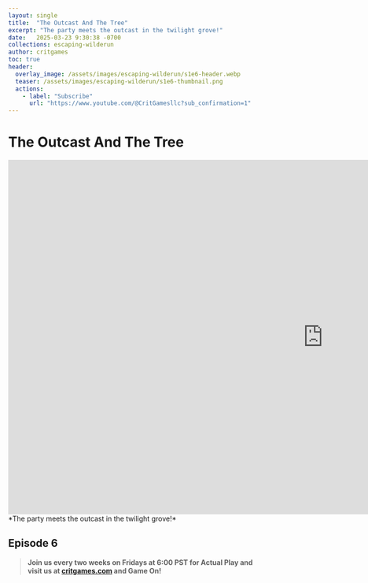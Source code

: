 ```yaml
---
layout: single
title:  "The Outcast And The Tree"
excerpt: "The party meets the outcast in the twilight grove!"
date:   2025-03-23 9:30:38 -0700
collections: escaping-wilderun
author: critgames
toc: true
header:
  overlay_image: /assets/images/escaping-wilderun/s1e6-header.webp
  teaser: /assets/images/escaping-wilderun/s1e6-thumbnail.png
  actions:
    - label: "Subscribe"
      url: "https://www.youtube.com/@CritGamesllc?sub_confirmation=1"
---
```


# The Outcast And The Tree
<iframe width="1280" height="720" src="https://www.youtube.com/embed/UEgAFArWdbY?si=WwjQc7AcFi14osiO" title="YouTube video player" frameborder="0" allow="accelerometer; autoplay; clipboard-write; encrypted-media; gyroscope; picture-in-picture; web-share" referrerpolicy="strict-origin-when-cross-origin" allowfullscreen></iframe>
*The party meets the outcast in the twilight grove!*

## Episode 6
> **Join us every two weeks on Fridays at 6:00 PST for Actual Play and visit us at [critgames.com](https://critgames.com) and Game On!**
